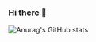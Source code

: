 ### Hi there 👋


![Anurag's GitHub stats](https://github-readme-stats.vercel.app/api?username=Sergin15&hide=contribs,prs&theme=merko&show_icons=true)



<!--
**Sergin15/Sergin15** is a ✨ _special_ ✨ repository because its `README.md` (this file) appears on your GitHub profile.

Here are some ideas to get you started:

- 🔭 I’m currently working on ...
- 🌱 I’m currently learning ...
- 👯 I’m looking to collaborate on ...
- 🤔 I’m looking for help with ...
- 💬 Ask me about ...
- 📫 How to reach me: ...
- 😄 Pronouns: ...
- ⚡ Fun fact: ...
-->
